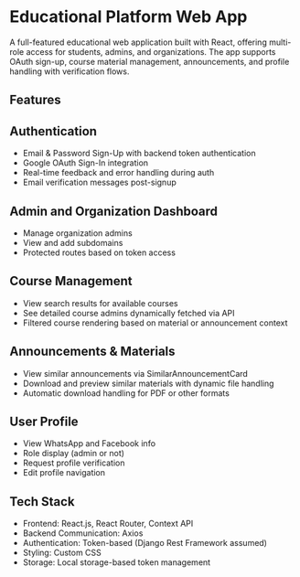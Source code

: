 # Educational Platform Web App
A full-featured educational web application built with React, offering multi-role access for students, admins, and organizations. The app supports OAuth sign-up, course material management, announcements, and profile handling with verification flows.

## Features
## Authentication
- Email & Password Sign-Up with backend token authentication
- Google OAuth Sign-In integration
- Real-time feedback and error handling during auth
- Email verification messages post-signup

## Admin and Organization Dashboard
- Manage organization admins
- View and add subdomains
- Protected routes based on token access

## Course Management
- View search results for available courses
- See detailed course admins dynamically fetched via API
- Filtered course rendering based on material or announcement context

## Announcements & Materials
- View similar announcements via SimilarAnnouncementCard
- Download and preview similar materials with dynamic file handling
- Automatic download handling for PDF or other formats

## User Profile
- View WhatsApp and Facebook info
- Role display (admin or not)
- Request profile verification
- Edit profile navigation

## Tech Stack
- Frontend: React.js, React Router, Context API
- Backend Communication: Axios
- Authentication: Token-based (Django Rest Framework assumed)
- Styling: Custom CSS
- Storage: Local storage-based token management
